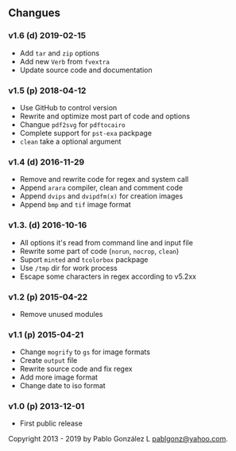 ## Changues
### v1.6 (d)  2019-02-15
- Add `tar` and `zip` options
- Add new `Verb` from `fvextra`
- Update source code and documentation
### v1.5 (p)  2018-04-12
- Use GitHub to control version
- Rewrite and optimize most part of code and options
- Changue `pdf2svg` for `pdftocairo`
- Complete support for `pst-exa` packpage
- `clean` take a optional argument
### v1.4 (d)  2016-11-29
- Remove and rewrite code for regex and system call
- Append `arara` compiler, clean and comment code
- Append `dvips` and `dvipdfm(x)` for creation images
- Append `bmp` and `tif` image format
### v1.3. (d)  2016-10-16
- All options it's read from command line and input file
- Rewrite some part of code (`norun`, `nocrop`, `clean`)
- Suport `minted` and `tcolorbox` packpage
- Use `/tmp` dir for work process
- Escape some characters in regex according to v5.2xx
### v1.2  (p)  2015-04-22
- Remove unused modules
### v1.1  (p)  2015-04-21
- Change `mogrify` to `gs` for image formats
- Create `output` file
- Rewrite source code and fix regex
- Add more image format
- Change date to iso format
### v1.0  (p)  2013-12-01
- First public release

Copyright 2013 - 2019 by Pablo González L <pablgonz@yahoo.com>.
